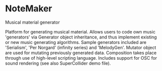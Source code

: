 # NoteMaker
Musical material generator

Platform for generating musical material. Allows users to code own music 'generators' via Generator object inheritance, and thus implement existing or new music generating algorithms. Sample generators included are 'Serialism', 'Per Norgard' (infinity series) and 'MelodyGen'. Mutator object are used for mutating previously generated data. Composition takes place through use of high-level scripting language. Includes support for OSC for sound rendering (see also SuperCollider demo file).
